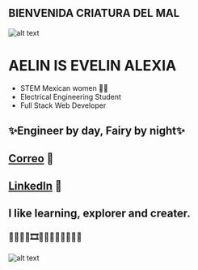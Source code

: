 ## BIENVENIDA CRIATURA DEL MAL

![alt text](https://i.pinimg.com/originals/97/42/a4/9742a44de5f2b13a760d47187117a539.gif "")

# AELIN IS EVELIN ALEXIA 
* STEM Mexican women 📍💜
* Electrical Engineering Student
* Full Stack Web Developer


## **✨Engineer by day, Fairy by night✨**

## [Correo](evelinalexia.mondragon@gmail.com) 📧

## [LinkedIn](https://www.linkedin.com/in/evelin-mondragon-1296b1299/) 🤠

## I like learning, explorer and creater. 
### 🦝🧚‍♀️💃🎞🎨📸🍕🧃🌺🍃🌵🍁
![alt text](https://i.pinimg.com/564x/31/b5/96/31b5966a938c9dfdd0ad60480ee3bb7a.jpg)


